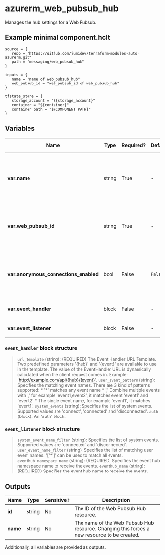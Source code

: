 # azurerm_web_pubsub_hub

Manages the hub settings for a Web Pubsub.

## Example minimal component.hclt

```hcl
source = {
   repo = "https://github.com/jumidev/terraform-modules-auto-azurerm.git" 
   path = "messaging/web_pubsub_hub" 
}

inputs = {
   name = "name of web_pubsub_hub" 
   web_pubsub_id = "web_pubsub_id of web_pubsub_hub" 
}

tfstate_store = {
   storage_account = "${storage_account}" 
   container = "${container}" 
   container_path = "${COMPONENT_PATH}" 
}

```

## Variables

| Name | Type | Required? |  Default  |  possible values |  Description |
| ---- | ---- | --------- |  ----------- | ----------- | ----------- |
| **var.name** | string | True | -  |  -  |  The name of the Web Pubsub hub service. Changing this forces a new resource to be created. | 
| **var.web_pubsub_id** | string | True | -  |  -  |  Specifies the id of the Web Pubsub. Changing this forces a new resource to be created. | 
| **var.anonymous_connections_enabled** | bool | False | `False`  |  `true`, `false`  |  Is anonymous connections are allowed for this hub? Defaults to `false`. Possible values are `true`, `false`. | 
| **var.event_handler** | block | False | -  |  -  |  An `event_handler` block. | 
| **var.event_listener** | block | False | -  |  -  |  An `event_listener` block. | 

### `event_handler` block structure

>`url_template` (string): (REQUIRED) The Event Handler URL Template. Two predefined parameters '{hub}' and '{event}' are available to use in the template. The value of the EventHandler URL is dynamically calculated when the client request comes in. Example: 'http://example.com/api/{hub}/{event}'.
>`user_event_pattern` (string): Specifies the matching event names. There are 3 kind of patterns supported: * '*' matches any event name * ',' Combine multiple events with ',' for example 'event1,event2', it matches event 'event1' and 'event2' * The single event name, for example 'event1', it matches 'event1'.
>`system_events` (string): Specifies the list of system events. Supported values are 'connect', 'connected' and 'disconnected'.
>`auth` (block): An 'auth' block.

### `event_listener` block structure

>`system_event_name_filter` (string): Specifies the list of system events. Supported values are 'connected' and 'disconnected'.
>`user_event_name_filter` (string): Specifies the list of matching user event names. '['*']' can be used to match all events.
>`eventhub_namespace_name` (string): (REQUIRED) Specifies the event hub namespace name to receive the events.
>`eventhub_name` (string): (REQUIRED) Specifies the event hub name to receive the events.



## Outputs

| Name | Type | Sensitive? | Description |
| ---- | ---- | --------- | --------- |
| **id** | string | No  | The ID of the Web Pubsub Hub resource. | 
| **name** | string | No  | The name of the Web Pubsub Hub resource. Changing this forces a new resource to be created. | 

Additionally, all variables are provided as outputs.
